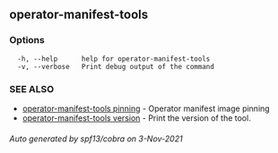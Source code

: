 ## operator-manifest-tools



### Options

```
  -h, --help      help for operator-manifest-tools
  -v, --verbose   Print debug output of the command
```

### SEE ALSO

* [operator-manifest-tools pinning](operator-manifest-tools_pinning.md)	 - Operator manifest image pinning
* [operator-manifest-tools version](operator-manifest-tools_version.md)	 - Print the version of the tool.

###### Auto generated by spf13/cobra on 3-Nov-2021
